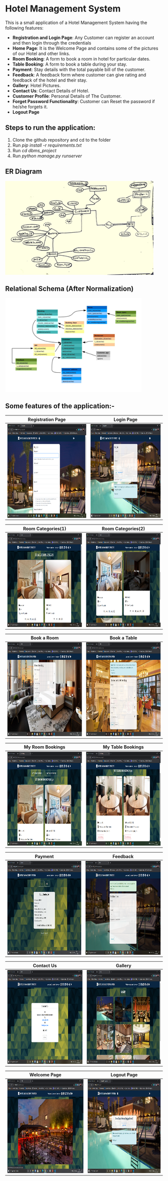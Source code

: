 # Hotel Management System

This is a small application of a Hotel Management System having the following features:  
* **Registration and Login Page**: Any Customer can register an account and then login through the credentials
* **Home Page**: It is the Welcome Page and contains some of the pictures of our Hotel and other links.
* **Room Booking**: A form to book a room in hotel for particular dates.
* **Table Booking**: A form to book a table during your stay.
* **Payment**: Stay details with the total payable bill of the customer. 
* **Feedback**: A feedback form where customer can give rating and feedback of the hotel and their stay. 
* **Gallery**: Hotel Pictures.
* **Contact Us**: Contact Details of Hotel.
* **Customer Profile**: Personal Details of The Customer.
* **Forget Password Functionality**: Customer can Reset the password if he/she forgets it.
* **Logout Page**

## Steps to run the application:
1. Clone the github repository and cd to the folder 
2. Run _pip install -r requirements.txt_
3. Run _cd dbms\_project_
4. Run _python manage.py runserver_

## ER Diagram

<img src="Screenshots/ER.jpg" height="300">

## Relational Schema (After Normalization)

<img src="Screenshots/AfterNormalization.jpg" height="300">

## Some features of the application:-


Registration Page                   |                   Login Page
:---------------------------------:        |      :------------------------------:
<img src="Screenshots/signup1.png" height="300">  | <img src="Screenshots/login.png" height="300">


Room Categories(1)                 |                   Room Categories(2)
:---------------------------------:        |      :------------------------------:
<img src="Screenshots/categories1.png" height="300">     |<img src="Screenshots/categories2.png" height="300">

Book a Room                   |                   Book a Table
:---------------------------------:        |      :------------------------------:
<img src="Screenshots/roombooking.png" height="300">     |<img src="Screenshots/tablebooking.png" height="300">

My Room Bookings                   |                   My Table Bookings
:---------------------------------:        |      :------------------------------:
<img src="Screenshots/myroombookings1.png" height="300">     |<img src="Screenshots/mytablebookings.png" height="300">

Payment                 |                   Feedback
:---------------------------------:        |      :------------------------------:
<img src="Screenshots/payment2.png" height="300">     |<img src="Screenshots/feedback.png" height="300">

Contact Us                 |                   Gallery
:---------------------------------:        |      :------------------------------:
<img src="Screenshots/contactus.png" height="300">     |<img src="Screenshots/gallery1.png" height="300">

Welcome Page               |                   Logout Page
:---------------------------------:        |      :------------------------------:
<img src="Screenshots/welcome1.png" height="300">     |<img src="Screenshots/loggedout.png" height="300">

